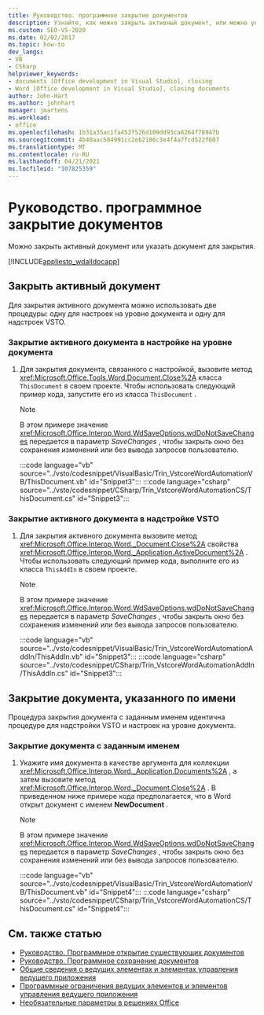 ```yaml
---
title: Руководство. программное закрытие документов
description: Узнайте, как можно закрыть активный документ, или можно указать Microsoft Office документ Word, который нужно закрыть.
ms.custom: SEO-VS-2020
ms.date: 02/02/2017
ms.topic: how-to
dev_langs:
- VB
- CSharp
helpviewer_keywords:
- documents [Office development in Visual Studio], closing
- Word [Office development in Visual Studio], closing documents
author: John-Hart
ms.author: johnhart
manager: jmartens
ms.workload:
- office
ms.openlocfilehash: 1b31a35ac1fa452f526d109dd93ca8264f78947b
ms.sourcegitcommit: 4b40aac584991cc2eb2186c3e4f4a7fcd522f607
ms.translationtype: MT
ms.contentlocale: ru-RU
ms.lasthandoff: 04/21/2021
ms.locfileid: "107825359"
---
```

# <a name="how-to-programmatically-close-documents"></a>Руководство. программное закрытие документов
  Можно закрыть активный документ или указать документ для закрытия.

 [!INCLUDE[appliesto_wdalldocapp](../vsto/includes/appliesto-wdalldocapp-md.md)]

## <a name="close-the-active-document"></a>Закрыть активный документ
 Для закрытия активного документа можно использовать две процедуры: одну для настроек на уровне документа и одну для надстроек VSTO.

### <a name="to-close-the-active-document-in-a-document-level-customization"></a>Закрытие активного документа в настройке на уровне документа

1. Для закрытия документа, связанного с настройкой, вызовите метод <xref:Microsoft.Office.Tools.Word.Document.Close%2A> класса `ThisDocument` в своем проекте. Чтобы использовать следующий пример кода, запустите его из класса `ThisDocument` .

    > [!NOTE]
    > В этом примере значение <xref:Microsoft.Office.Interop.Word.WdSaveOptions.wdDoNotSaveChanges> передается в параметр *SaveChanges* , чтобы закрыть окно без сохранения изменений или без вывода запросов пользователю.

     :::code language="vb" source="../vsto/codesnippet/VisualBasic/Trin_VstcoreWordAutomationVB/ThisDocument.vb" id="Snippet3":::
     :::code language="csharp" source="../vsto/codesnippet/CSharp/Trin_VstcoreWordAutomationCS/ThisDocument.cs" id="Snippet3":::

### <a name="to-close-the-active-document-in-a-vsto-add-in"></a>Закрытие активного документа в надстройке VSTO

1. Для закрытия активного документа вызовите метод <xref:Microsoft.Office.Interop.Word._Document.Close%2A> свойства <xref:Microsoft.Office.Interop.Word._Application.ActiveDocument%2A> . Чтобы использовать следующий пример кода, выполните его из класса `ThisAddIn` в своем проекте.

    > [!NOTE]
    > В этом примере значение <xref:Microsoft.Office.Interop.Word.WdSaveOptions.wdDoNotSaveChanges> передается в параметр *SaveChanges* , чтобы закрыть окно без сохранения изменений или без вывода запросов пользователю.

     :::code language="vb" source="../vsto/codesnippet/VisualBasic/Trin_VstcoreWordAutomationAddIn/ThisAddIn.vb" id="Snippet3":::
     :::code language="csharp" source="../vsto/codesnippet/CSharp/Trin_VstcoreWordAutomationAddIn/ThisAddIn.cs" id="Snippet3":::

## <a name="close-a-document-that-you-specify-by-name"></a>Закрытие документа, указанного по имени
 Процедура закрытия документа с заданным именем идентична процедуре для надстройки VSTO и настроек на уровне документа.

### <a name="to-close-a-document-that-you-specify-by-name"></a>Закрытие документа с заданным именем

1. Укажите имя документа в качестве аргумента для коллекции <xref:Microsoft.Office.Interop.Word._Application.Documents%2A> , а затем вызовите метод <xref:Microsoft.Office.Interop.Word._Document.Close%2A> . В приведенном ниже примере кода предполагается, что в Word открыт документ с именем **NewDocument** .

    > [!NOTE]
    > В этом примере значение <xref:Microsoft.Office.Interop.Word.WdSaveOptions.wdDoNotSaveChanges> передается в параметр *SaveChanges* , чтобы закрыть окно без сохранения изменений или без вывода запросов пользователю.

     :::code language="vb" source="../vsto/codesnippet/VisualBasic/Trin_VstcoreWordAutomationVB/ThisDocument.vb" id="Snippet4":::
     :::code language="csharp" source="../vsto/codesnippet/CSharp/Trin_VstcoreWordAutomationCS/ThisDocument.cs" id="Snippet4":::

## <a name="see-also"></a>См. также статью
- [Руководство. Программное открытие существующих документов](../vsto/how-to-programmatically-open-existing-documents.md)
- [Руководство. Программное сохранение документов](../vsto/how-to-programmatically-save-documents.md)
- [Общие сведения о ведущих элементах и элементах управления ведущего приложения](../vsto/host-items-and-host-controls-overview.md)
- [Программные ограничения ведущих элементов и элементов управления ведущего приложения](../vsto/programmatic-limitations-of-host-items-and-host-controls.md)
- [Необязательные параметры в решениях Office](../vsto/optional-parameters-in-office-solutions.md)
